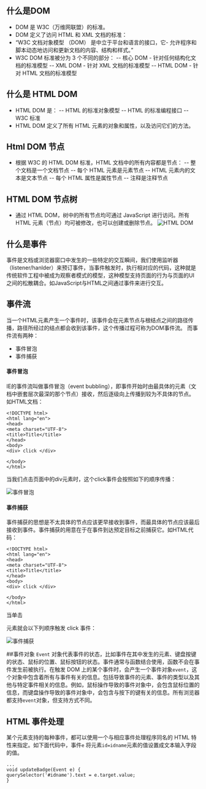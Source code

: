 ## 什么是DOM
- DOM 是 W3C（万维网联盟）的标准。
- DOM 定义了访问 HTML 和 XML 文档的标准：
- “W3C 文档对象模型 （DOM） 是中立于平台和语言的接口，它- 允许程序和脚本动态地访问和更新文档的内容、结构和样式。”
- W3C DOM 标准被分为 3 个不同的部分：
-- 核心 DOM - 针对任何结构化文档的标准模型
-- XML DOM - 针对 XML 文档的标准模型
-- HTML DOM - 针对 HTML 文档的标准模型

## 什么是 HTML DOM
- HTML DOM 是：
-- HTML 的标准对象模型
-- HTML 的标准编程接口
-- W3C 标准
- HTML DOM 定义了所有 HTML 元素的对象和属性，以及访问它们的方法。

## Html DOM 节点
- 根据 W3C 的 HTML DOM 标准，HTML 文档中的所有内容都是节点：
-- 整个文档是一个文档节点
-- 每个 HTML 元素是元素节点
-- HTML 元素内的文本是文本节点
-- 每个 HTML 属性是属性节点
-- 注释是注释节点

## HTML DOM 节点树
- 通过 HTML DOM，树中的所有节点均可通过 JavaScript 进行访问。所有 HTML 元素（节点）均可被修改，也可以创建或删除节点。
![HTML DOM](/assets/DOM.png)





## 什么是事件
事件是文档或浏览器窗口中发生的一些特定的交互瞬间，我们使用监听器（listener/hanlder）来预订事件，当事件触发时，执行相对应的代码，这种就是传统软件工程中被成为观察者模式的模型，这种模型支持页面的行为与页面的UI之间的松散耦合。如JavaScript与HTML之间通过事件来进行交互。
## 事件流
当一个HTML元素产生一个事件时，该事件会在元素节点与根结点之间的路径传播，路径所经过的结点都会收到该事件，这个传播过程可称为DOM事件流。
而事件流有两种：
- 事件冒泡
- 事件捕获
#### 事件冒泡
IE的事件流叫做事件冒泡（event bubbling），即事件开始时由最具体的元素（文档中嵌套层次最深的那个节点）接收，然后逐级向上传播到较为不具体的节点。
如HTML文档：
```
<!DOCTYPE html>
<html lang="en">
<head>
<meta charset="UTF-8">
<title>Title</title>
</head>
<body>
<div> click </div>

</body>
</html>
```
当我们点击页面中的div元素时，这个click事件会按照如下的顺序传播：

![事件冒泡](/assets/事件冒泡.jpg)

#### 事件捕获
事件捕获的思想是不太具体的节点应该更早接收到事件，而最具体的节点应该最后接收到事件。事件捕获的用意在于在事件到达预定目标之前捕获它。如HTML代码：

```
<!DOCTYPE html>
<html lang="en">
<head>
<meta charset="UTF-8">
<title>Title</title>
</head>
<body>
<div> click </div>

</body>
</html>
```
当单击 <div> 元素就会以下列顺序触发 click 事件：

![事件捕获](/assets/事件捕获.jpg)

##事件对象
`Event` 对象代表事件的状态，比如事件在其中发生的元素、键盘按键的状态、鼠标的位置、鼠标按钮的状态。事件通常与函数结合使用，函数不会在事件发生前被执行。在触发 DOM 上的某个事件时，会产生一个事件对象`event`，这个对象中包含着所有与事件有关的信息。包括导致事件的元素、事件的类型以及其他与特定事件相关的信息。例如，鼠标操作导致的事件对象中，会包含鼠标位置的信息，而键盘操作导致的事件对象中，会包含与按下的键有关的信息。所有浏览器都支持`event`对象，但支持方式不同。

## HTML 事件处理
某个元素支持的每种事件，都可以使用一个与相应事件处理程序同名的 HTML 特性来指定。如下面代码中，事件`e` 将元素`id=idname`元素的值设置成文本输入字段的值。
```
...
void updateBadge(Event e) {
querySelector('#idname').text = e.target.value;
}
```
